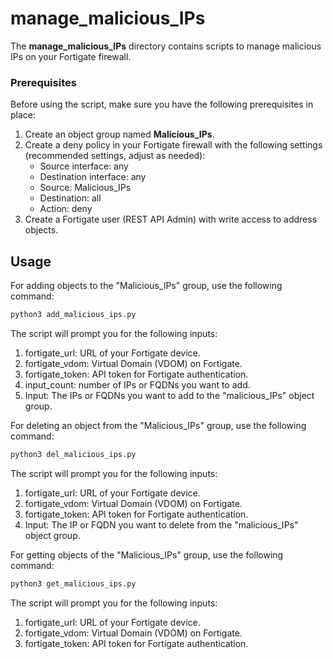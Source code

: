 # manage_malicious_IPs

The **manage_malicious_IPs** directory contains scripts to manage malicious IPs on your Fortigate firewall.

### Prerequisites

Before using the script, make sure you have the following prerequisites in place:
1. Create an object group named **Malicious_IPs**.
2. Create a deny policy in your Fortigate firewall with the following settings (recommended settings, adjust as needed):
   - Source interface: any
   - Destination interface: any
   - Source: Malicious_IPs
   - Destination: all
   - Action: deny
3. Create a Fortigate user (REST API Admin) with write access to address objects.


## Usage

For adding objects to the "Malicious_IPs" group, use the following command:  
```bash
python3 add_malicious_ips.py
```
The script will prompt you for the following inputs:
1. fortigate_url: URL of your Fortigate device.
2. fortigate_vdom: Virtual Domain (VDOM) on Fortigate.
3. fortigate_token: API token for Fortigate authentication.
4. input_count: number of IPs or FQDNs you want to add.
5. Input: The IPs or FQDNs you want to add to the "malicious_IPs" object group.

For deleting an object from the "Malicious_IPs" group, use the following command:  
```bash
python3 del_malicious_ips.py
```
The script will prompt you for the following inputs:
1. fortigate_url: URL of your Fortigate device.
2. fortigate_vdom: Virtual Domain (VDOM) on Fortigate.
3. fortigate_token: API token for Fortigate authentication.
4. Input: The IP or FQDN you want to delete from the "malicious_IPs" object group.


For getting objects of the "Malicious_IPs" group, use the following command:   
```bash
python3 get_malicious_ips.py
```
The script will prompt you for the following inputs:
1. fortigate_url: URL of your Fortigate device.
2. fortigate_vdom: Virtual Domain (VDOM) on Fortigate.
3. fortigate_token: API token for Fortigate authentication.
